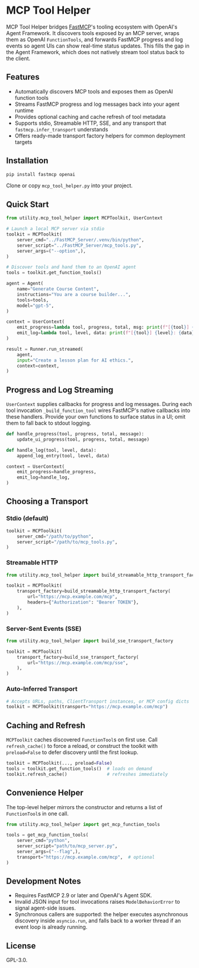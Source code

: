 # MCP Tool Helper

MCP Tool Helper bridges [FastMCP](https://github.com/mom1/fastmcp)'s tooling ecosystem with OpenAI's Agent Framework. It discovers tools exposed by an MCP server, wraps them as OpenAI `FunctionTools`, and forwards FastMCP progress and log events so agent UIs can show real-time status updates. This fills the gap in the Agent Framework, which does not natively stream tool status back to the client.

## Features

- Automatically discovers MCP tools and exposes them as OpenAI function tools
- Streams FastMCP progress and log messages back into your agent runtime
- Provides optional caching and cache refresh of tool metadata
- Supports stdio, Streamable HTTP, SSE, and any transport that `fastmcp.infer_transport` understands
- Offers ready-made transport factory helpers for common deployment targets

## Installation

```bash
pip install fastmcp openai
```

Clone or copy `mcp_tool_helper.py` into your project.

## Quick Start

```python
from utility.mcp_tool_helper import MCPToolkit, UserContext

# Launch a local MCP server via stdio
toolkit = MCPToolkit(
    server_cmd="../FastMCP_Server/.venv/bin/python",
    server_script="../FastMCP_Server/mcp_tools.py",
    server_args=("--option",),
)

# Discover tools and hand them to an OpenAI agent
tools = toolkit.get_function_tools()

agent = Agent(
    name="Generate Course Content",
    instructions="You are a course builder...",
    tools=tools,
    model="gpt-5",
)

context = UserContext(
    emit_progress=lambda tool, progress, total, msg: print(f"[{tool}] {progress}/{total}: {msg}"),
    emit_log=lambda tool, level, data: print(f"[{tool}] {level}: {data}"),
)

result = Runner.run_streamed(
    agent,
    input="Create a lesson plan for AI ethics.",
    context=context,
)
```

## Progress and Log Streaming

`UserContext` supplies callbacks for progress and log messages. During each tool invocation `_build_function_tool` wires FastMCP's native callbacks into these handlers. Provide your own functions to surface status in a UI; omit them to fall back to stdout logging.

```python
def handle_progress(tool, progress, total, message):
    update_ui_progress(tool, progress, total, message)

def handle_log(tool, level, data):
    append_log_entry(tool, level, data)

context = UserContext(
    emit_progress=handle_progress,
    emit_log=handle_log,
)
```

## Choosing a Transport

### Stdio (default)

```python
toolkit = MCPToolkit(
    server_cmd="/path/to/python",
    server_script="/path/to/mcp_tools.py",
)
```

### Streamable HTTP

```python
from utility.mcp_tool_helper import build_streamable_http_transport_factory

toolkit = MCPToolkit(
    transport_factory=build_streamable_http_transport_factory(
        url="https://mcp.example.com/mcp",
        headers={"Authorization": "Bearer TOKEN"},
    ),
)
```

### Server-Sent Events (SSE)

```python
from utility.mcp_tool_helper import build_sse_transport_factory

toolkit = MCPToolkit(
    transport_factory=build_sse_transport_factory(
        url="https://mcp.example.com/mcp/sse",
    ),
)
```

### Auto-Inferred Transport

```python
# Accepts URLs, paths, ClientTransport instances, or MCP config dicts
toolkit = MCPToolkit(transport="https://mcp.example.com/mcp")
```

## Caching and Refresh

`MCPToolkit` caches discovered `FunctionTool`s on first use. Call `refresh_cache()` to force a reload, or construct the toolkit with `preload=False` to defer discovery until the first lookup.

```python
toolkit = MCPToolkit(..., preload=False)
tools = toolkit.get_function_tools()  # loads on demand
toolkit.refresh_cache()               # refreshes immediately
```

## Convenience Helper

The top-level helper mirrors the constructor and returns a list of `FunctionTool`s in one call.

```python
from utility.mcp_tool_helper import get_mcp_function_tools

tools = get_mcp_function_tools(
    server_cmd="python",
    server_script="path/to/mcp_server.py",
    server_args=("--flag",),
    transport="https://mcp.example.com/mcp",  # optional
)
```

## Development Notes

- Requires FastMCP 2.9 or later and OpenAI's Agent SDK.
- Invalid JSON input for tool invocations raises `ModelBehaviorError` to signal agent-side issues.
- Synchronous callers are supported: the helper executes asynchronous discovery inside `asyncio.run`, and falls back to a worker thread if an event loop is already running.

## License

GPL-3.0.
